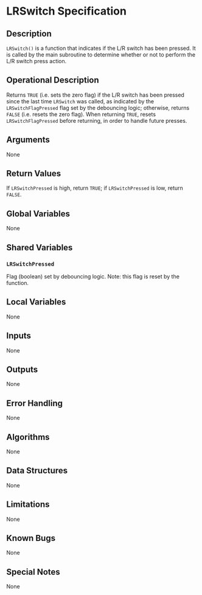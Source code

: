 # LRSwitch Specification

## Description

`LRSwitch()` is a function that indicates if the L/R switch
has been pressed.
It is called by the main subroutine to determine whether or not to perform
the L/R switch press action.

## Operational Description

Returns `TRUE` (i.e. sets the zero flag) if the L/R switch has been pressed
since the last time `LRSwitch` was called,
as indicated by the `LRSwitchFlagPressed` flag set by the debouncing logic;
otherwise,
returns `FALSE` (i.e. resets the zero flag).
When returning `TRUE`, resets `LRSwitchFlagPressed` before returning,
in order to handle future presses.

## Arguments

None

## Return Values

If `LRSwitchPressed` is high, return `TRUE`;
if `LRSwitchPressed` is low, return `FALSE`.

## Global Variables

None

## Shared Variables

### `LRSwitchPressed`

Flag (boolean) set by debouncing logic.
Note: this flag is reset by the function.

## Local Variables

None

## Inputs

None

## Outputs

None

## Error Handling

None

## Algorithms

None

## Data Structures

None

## Limitations

None

## Known Bugs

None

## Special Notes

None
